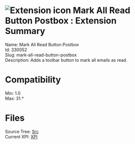 # ![Extension icon](https://addons.thunderbird.net/user-media/addon_icons/330/330052-64.png?modified=1414134142) Mark All Read Button Postbox : Extension Summary

Name: Mark All Read Button Postbox  
Id: 330052  
Slug: mark-all-read-button-postbox  
Description: Adds a toolbar button to mark all emails as read.
  

# Compatibility
Min: 1.0  
Max: 31.*  

# Files

Source Tree: [Src](C:/Dev/Thunderbird/ThunderKdB/xall/xOther/330052-mark-all-read-button-postbox/src)  
Current XPI: [XPI](C:/Dev/Thunderbird/ThunderKdB/xall/xOther/330052-mark-all-read-button-postbox/xpi)  



